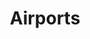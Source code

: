 ---
title: Airports
longTitle: 'Airports'
tags:
- gccommon
french:
- "[[Aeroport]]"
relatedTerm:
- "[[Airport authorities]]"
scopeNote:
- "Land maintained for the landing and take off of ai"
usedFor:
- "[[Aerodromes]]"
- "[[Heliports]]"
---